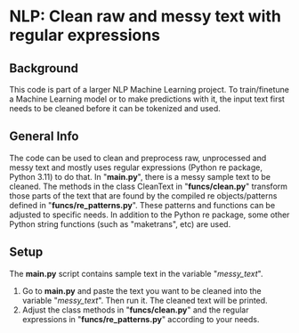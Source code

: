 # NLP: Clean raw and messy text with regular expressions

## Background
This code is part of a larger NLP Machine Learning project. To train/finetune a Machine Learning model or to make predictions with it,
the input text first needs to be cleaned before it can be tokenized and used.

## General Info
The code can be used to clean and preprocess raw, unprocessed and messy text and mostly uses regular 
expressions (Python re package, Python 3.11) to do that. 
In "**main.py**", there is a messy sample text to be cleaned. The methods in the class CleanText in "**funcs/clean.py**" transform 
those parts of the text that are found by the compiled re objects/patterns defined in "**funcs/re_patterns.py**". 
These patterns and functions can be adjusted to specific needs. 
In addition to the Python re package, some other Python string functions (such as "maketrans", etc) are used.


## Setup
The **main.py** script contains sample text in the variable "*messy_text*". 

1. Go to **main.py** and paste the text you want to be cleaned into the variable "*messy_text*". Then run it. The cleaned text will be printed.
1. Adjust the class methods in "**funcs/clean.py**" and the regular expressions in "**funcs/re_patterns.py**" according to your needs.
